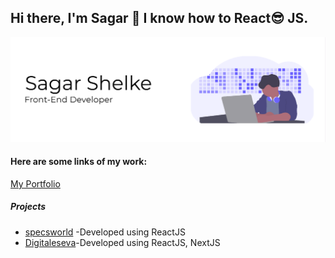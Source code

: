 ## Hi there, I'm Sagar 👋 I know how to React:sunglasses: JS.

![Web Developer](https://github.com/seeprogramming/seeprogramming/blob/master/My%20Post.png)


#### Here are some links of my work:

[My Portfolio](https://sagarshelke-77.firebaseapp.com/)

##### Projects
- [specsworld](https://specsworld-beta.firebaseapp.com/) -Developed using ReactJS
- [Digitaleseva](https://digitaleseva.in/)-Developed using ReactJS, NextJS
 


